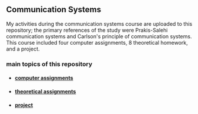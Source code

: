 ## Communication Systems
My activities during the communication systems course are uploaded to this repository; the primary references of the study were Prakis-Salehi communication systems and Carlson's principle of communication systems.
This course included four computer assignments, 8 theoretical homework, and a project.

### main topics of this repository

- #### [computer assignments](https://github.com/kasrafallah/CommunicationSystems/tree/main/assignments)

- #### [theoretical assignments](https://github.com/kasrafallah/CommunicationSystems/tree/main/project)

- #### [project](https://github.com/kasrafallah/CommunicationSystems/tree/main/project)


